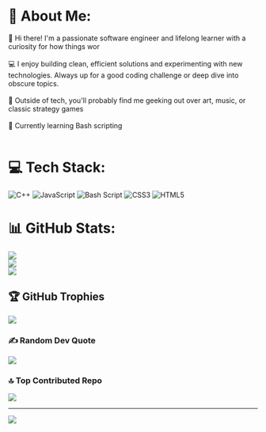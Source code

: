 # 💫 About Me:
👋 Hi there! I'm a passionate software engineer and lifelong learner with a curiosity for how things wor<br><br>💻 I enjoy building clean, efficient solutions and experimenting with new technologies. Always up for a good coding challenge or deep dive into obscure topics.<br><br>🎨 Outside of tech, you'll probably find me geeking out over art, music, or classic strategy games<br><br>🌱 Currently learning Bash scripting<br><br>


# 💻 Tech Stack:
![C++](https://img.shields.io/badge/c++-%2300599C.svg?style=for-the-badge&logo=c%2B%2B&logoColor=white) ![JavaScript](https://img.shields.io/badge/javascript-%23323330.svg?style=for-the-badge&logo=javascript&logoColor=%23F7DF1E) ![Bash Script](https://img.shields.io/badge/bash_script-%23121011.svg?style=for-the-badge&logo=gnu-bash&logoColor=white) ![CSS3](https://img.shields.io/badge/css3-%231572B6.svg?style=for-the-badge&logo=css3&logoColor=white) ![HTML5](https://img.shields.io/badge/html5-%23E34F26.svg?style=for-the-badge&logo=html5&logoColor=white)
# 📊 GitHub Stats:
![](https://github-readme-stats.vercel.app/api?username=yordanosasegidew&theme=blue_navy&hide_border=false&include_all_commits=true&count_private=false)<br/>
![](https://nirzak-streak-stats.vercel.app/?user=yordanosasegidew&theme=blue_navy&hide_border=false)<br/>
![](https://github-readme-stats.vercel.app/api/top-langs/?username=yordanosasegidew&theme=blue_navy&hide_border=false&include_all_commits=true&count_private=false&layout=compact)

## 🏆 GitHub Trophies
![](https://github-profile-trophy.vercel.app/?username=yordanosasegidew&theme=radical&no-frame=false&no-bg=true&margin-w=4)

### ✍️ Random Dev Quote
![](https://quotes-github-readme.vercel.app/api?type=horizontal&theme=tokyonight)

### 🔝 Top Contributed Repo
![](https://github-contributor-stats.vercel.app/api?username=yordanosasegidew&limit=5&theme=dark&combine_all_yearly_contributions=true)

---
[![](https://visitcount.itsvg.in/api?id=yordanosasegidew&icon=6&color=4)](https://visitcount.itsvg.in)

<!-- Proudly created with GPRM ( https://gprm.itsvg.in ) -->
